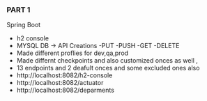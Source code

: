 ### PART 1
Spring Boot 
- h2 console
- MYSQL DB
 -> API Creations 
  -PUT
  -PUSH
  -GET
  -DELETE
- Made different proflies for dev,qa,prod
- Made differnt checkpoints and also customized onces as well ,
- 13 endpoints and 2 deafult onces and some excluded ones also
- http://localhost:8082/h2-console
- http://localhost:8082/actuator
- http://localhost:8082/deparments 
